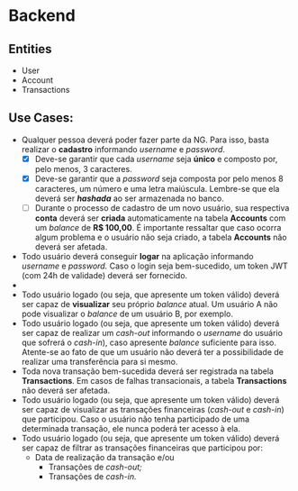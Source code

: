 # Backend
## Entities

* User
* Account
* Transactions

## Use Cases:

- Qualquer pessoa deverá poder fazer parte da NG. Para isso, basta realizar o **cadastro** informando *username* e *password*.
  -[x] Deve-se garantir que cada *username* seja **único** e composto por, pelo menos, 3 caracteres.
  -[x] Deve-se garantir que a *password* seja composta por pelo menos 8 caracteres, um número e uma letra maiúscula. Lembre-se que ela deverá ser ***hashada*** ao ser armazenada no banco.
  -[ ] Durante o processo de cadastro de um novo usuário, sua respectiva **conta** deverá ser **criada** automaticamente na tabela **Accounts** com um *balance* de **R$ 100,00**. É importante ressaltar que caso ocorra algum problema e o usuário não seja criado,  a tabela **Accounts** não deverá ser afetada.
  
- Todo usuário deverá conseguir **logar** na aplicação informando *username* e *password.* Caso o login seja bem-sucedido, um token JWT (com 24h de validade) deverá ser fornecido.
- 
- Todo usuário logado (ou seja, que apresente um token válido) deverá ser capaz de **visualizar** seu próprio *balance* atual. Um usuário A não pode visualizar o *balance* de um usuário B, por exemplo.
- Todo usuário logado (ou seja, que apresente um token válido) deverá ser capaz de realizar um *cash-out* informando o *username* do usuário que sofrerá o *cash-in*), caso apresente *balance* suficiente para isso. Atente-se ao fato de que um usuário não deverá ter a possibilidade de realizar uma transferência para si mesmo.
- Toda nova transação bem-sucedida deverá ser registrada na tabela **Transactions**. Em casos de falhas transacionais, a tabela **Transactions** não deverá ser afetada.
- Todo usuário logado (ou seja, que apresente um token válido) deverá ser capaz de visualizar as transações financeiras (*cash-out* e *cash-in*) que participou. Caso o usuário não tenha participado de uma determinada transação, ele nunca poderá ter acesso à ela.
- Todo usuário logado (ou seja, que apresente um token válido) deverá ser capaz de filtrar as transações financeiras que participou por:
    - Data de realização da transação e/ou
        - Transações de *cash-out;*
        - Transações de *cash-in.*